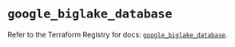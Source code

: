 # `google_biglake_database`

Refer to the Terraform Registry for docs: [`google_biglake_database`](https://registry.terraform.io/providers/hashicorp/google/5.21.0/docs/resources/biglake_database).
